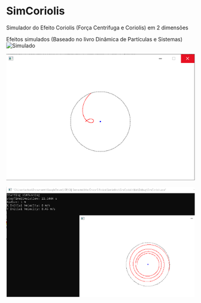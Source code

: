 # SimCoriolis

Simulador do Efeito Coriolis (Força Centrifuga e Coriolis) em 2 dimensões

Efeitos simulados (Baseado no livro Dinâmica de Partículas e Sistemas)
![Simulado](https://github.com/AchcarLucas/SimCoriolis/blob/main/img/Din%C3%A2mica%20de%20particulas.png?raw=true)


![1](https://github.com/AchcarLucas/SimCoriolis/blob/main/img/Simulador-Coriolis.png?raw=true)

![2](https://github.com/AchcarLucas/SimCoriolis/blob/main/img/simulador-coriolis-1.png?raw=true)
